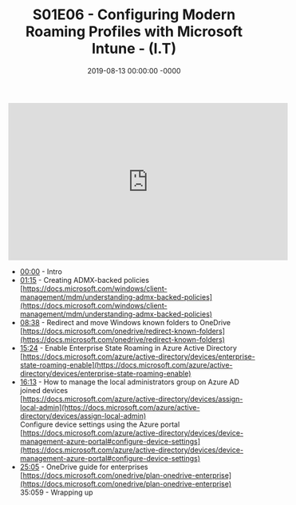 ﻿---
layout: post
title: "S01E06 - Configuring Modern Roaming Profiles with Microsoft Intune - (I.T)"
date: 2019-08-13 00:00:00 -0000
categories:
---

<iframe loading="lazy" width="560" height="315" src="https://www.youtube.com/embed/SzyQ9QH333Q" title="YouTube video player" frameborder="0" allow="accelerometer; autoplay; clipboard-write; encrypted-media; gyroscope; picture-in-picture" allowfullscreen></iframe>

- [00:00](https://www.youtube.com/watch?v=SzyQ9QH333Q&t=0s) - Intro  
- [01:15](https://www.youtube.com/watch?v=SzyQ9QH333Q&t=75s) - Creating ADMX-backed policies  
[https://docs.microsoft.com/windows/client-management/mdm/understanding-admx-backed-policies](https://docs.microsoft.com/windows/client-management/mdm/understanding-admx-backed-policies)  
- [08:38](https://www.youtube.com/watch?v=SzyQ9QH333Q&t=518s) - Redirect and move Windows known folders to OneDrive  
[https://docs.microsoft.com/onedrive/redirect-known-folders](https://docs.microsoft.com/onedrive/redirect-known-folders)  
- [15:24](https://www.youtube.com/watch?v=SzyQ9QH333Q&t=924s) - Enable Enterprise State Roaming in Azure Active Directory  
[https://docs.microsoft.com/azure/active-directory/devices/enterprise-state-roaming-enable](https://docs.microsoft.com/azure/active-directory/devices/enterprise-state-roaming-enable)  
- [16:13](https://www.youtube.com/watch?v=SzyQ9QH333Q&t=973s) - How to manage the local administrators group on Azure AD joined devices  
[https://docs.microsoft.com/azure/active-directory/devices/assign-local-admin](https://docs.microsoft.com/azure/active-directory/devices/assign-local-admin)  
Configure device settings using the Azure portal  
[https://docs.microsoft.com/azure/active-directory/devices/device-management-azure-portal#configure-device-settings](https://docs.microsoft.com/azure/active-directory/devices/device-management-azure-portal#configure-device-settings)  
- [25:05](https://www.youtube.com/watch?v=SzyQ9QH333Q&t=1505s) - OneDrive guide for enterprises  
[https://docs.microsoft.com/onedrive/plan-onedrive-enterprise](https://docs.microsoft.com/onedrive/plan-onedrive-enterprise)  
35:059 - Wrapping up

